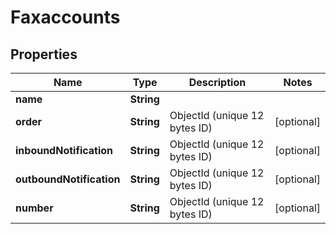 

# Faxaccounts


## Properties

| Name | Type | Description | Notes |
|------------ | ------------- | ------------- | -------------|
|**name** | **String** |  |  |
|**order** | **String** | ObjectId (unique 12 bytes ID) |  [optional] |
|**inboundNotification** | **String** | ObjectId (unique 12 bytes ID) |  [optional] |
|**outboundNotification** | **String** | ObjectId (unique 12 bytes ID) |  [optional] |
|**number** | **String** | ObjectId (unique 12 bytes ID) |  [optional] |



